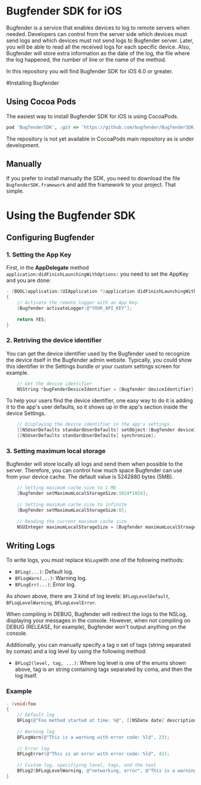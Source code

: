 Bugfender SDK for iOS
===================

Bugfender is a service that enables devices to log to remote servers when needed. Developers can control from the server side which devices must send logs and which devices must not send logs to Bugfender server. Later, you will be able to read all the received logs for each specific device. Also, Bugfender will store extra information as the date of the log, the file where the log happened, the number of line or the name of the method.

In this repository you will find Bugfender SDK for iOS 6.0 or greater.

#Installing Bugfender

## Using Cocoa Pods
The easiest way to install Bugfender SDK for iOS is using CocoaPods.
```ruby
pod 'BugfenderSDK', :git => 'https://github.com/bugfender/BugfenderSDK-iOS.git', :tag => '0.3.1'
```
The repository is not yet available in CocoaPods main repository as is under development. 

## Manually
If you prefer to install manually the SDK, you need to download the file `BugfenderSDK.framework` and add the framework to your project. That simple.

# Using the Bugfender SDK

## Configuring Bugfender

### 1. Setting the App Key
First, in the **AppDelegate** method `application:didFinishLaunchingWithOptions:` you need to set the AppKey and you are done:

```objective-c
- (BOOL)application:(UIApplication *)application didFinishLaunchingWithOptions:(NSDictionary *)launchOptions
{
    // Activate the remote logger with an App Key.
    [Bugfender activateLogger:@"YOUR_API_KEY"];
    
    return YES;
}
```

### 2. Retriving the device identifier
You can get the device identifier used by the Bugfender used to recognize the device itself in the Bugfender admin website. Typically, you could show this identifier in the Settings bundle or your custom settings screen for example.

```objective-c
    // Get the device identifier
    NSString *bugFenderDeviceIdentifier = [Bugfender deviceIdentifier];
```

To help your users find the device identifier, one easy way to do it is adding it to the app's user defaults, so it shows up in the app's section inside the device Settings.

```objective-c
    // Displaying the device identifier in the app's settings.
    [[NSUserDefaults standardUserDefaults] setObject:[Bugfender deviceIdentifier] forKey:@"bugfenderDeviceIDKey"];
    [[NSUserDefaults standardUserDefaults] synchronize];
```

### 3. Setting maximum local storage
Bugfender will store locally all logs and send them when possible to the server. Therefore, you can control how much space Bugfender can use from your device cache. The default value is 5242880 bytes (5MB).

```objective-c
    // Setting maximum cache size to 1 Mb
    [Bugfender setMaximumLocalStorageSize:1024*1024];
    
    // Setting maximum cache size to infinite
    [Bugfender setMaximumLocalStorageSize:0];
    
    // Reading the current maximum cache size
    NSUInteger maximumLocalStorageSize = [Bugfender maximumLocalStroageSize];
```

## Writing Logs

To write logs, you must replace `NSLog`with one of the following methods:

- `BFLog(...)`: Default log.
- `BFLogWarn(...)`: Warning log.
- `BFLogErr(...)`: Error log.

As shown above, there are 3 kind of log levels: `BFLogLevelDefault`, `BFLogLevelWarning`, `BFLogLevelError`.

When compiling in DEBUG, Bugfender will redirect the logs to the NSLog, displaying your messages in the console. However, when not compiling on DEBUG (RELEASE, for example), Bugfender won't output anything on the console.

Additionally, you can manually specify a tag o set of tags (string separated by comas) and a log level by using the following method:

- `BFLog2(level, tag, ...)`: Where log level is one of the enums shown above, tag is an string containing tags separated by coma, and then the log itself.

### Example

```objective-c
- (void)foo
{
    // Default log
    BFLog(@"Foo method started at time: %@", [[NSDate date] description]);
    
    // Warning log
    BFLogWarn(@"This is a warning with error code: %ld", 23);
    
    // Error log
    BFLogError(@"This is an error with error code: %ld", 42);
    
    // Custom log, specifiying level, tags, and the text
    BFLog2(BFLogLevelWarning, @"networking, error", @"This is a warning with some tags. Error code: %ld", (long)23);
}
```
